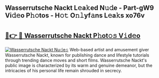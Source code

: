 ## Wasserrutsche Nackt L𝚎a𝚔ed N𝚞𝚍e - Part-gW9 Vi𝚍𝚎o P𝚑𝚘tos - H𝚘𝚝 O𝚗𝚕yf𝚊ns L𝚎a𝚔s xo76v

# <h2><a href="http://kf5kt1.oniu.top/?m=Wasserrutsche+Nackt">🔗👉 🔴 Wasserrutsche Nackt P𝚑ot𝚘𝚜 V𝚒d𝚎o</a></h2>

[![Wasserrutsche Nackt Nu𝚍e𝚜](https://i.imgur.com/0qMVB7G.gif)](http://kf5kt1.oniu.top/?m=Wasserrutsche+Nackt)
Web-based artist and amusement giver Wasserrutsche Nackt, known for publishing dance and lifestyle tutorials through trending dance moves and short films. Wasserrutsche Nackt's public image is characterized by its warm and genuine demeanor, but the intricacies of his personal life remain shrouded in secrecy.  
